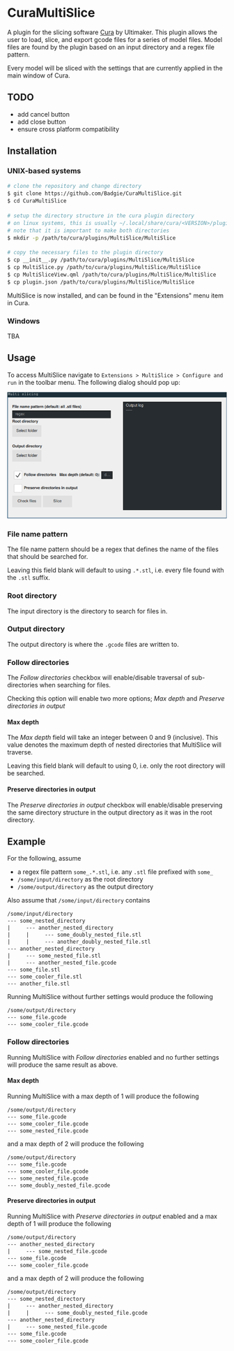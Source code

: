 # CuraMultiSlice

A plugin for the slicing software [Cura](https://ultimaker.com/software/ultimaker-cura) by Ultimaker.
This plugin allows the user to load, slice, and export gcode files for a series of model files. 
Model files are found by the plugin based on an input directory and a regex file pattern. 

Every model will be sliced with the settings that are currently applied in the main window of Cura.

## TODO
- add cancel button
- add close button
- ensure cross platform compatibility

## Installation

### UNIX-based systems

```bash
# clone the repository and change directory
$ git clone https://github.com/Badgie/CuraMultiSlice.git
$ cd CuraMultiSlice

# setup the directory structure in the cura plugin directory
# on linux systems, this is usually ~/.local/share/cura/<VERSION>/plugins
# note that it is important to make both directories
$ mkdir -p /path/to/cura/plugins/MultiSlice/MultiSlice

# copy the necessary files to the plugin directory
$ cp __init__.py /path/to/cura/plugins/MultiSlice/MultiSlice
$ cp MultiSlice.py /path/to/cura/plugins/MultiSlice/MultiSlice
$ cp MultiSliceView.qml /path/to/cura/plugins/MultiSlice/MultiSlice
$ cp plugin.json /path/to/cura/plugins/MultiSlice/MultiSlice
```

MultiSlice is now installed, and can be found in the "Extensions" menu item in Cura.

### Windows
TBA


## Usage
To access MultiSlice navigate to `Extensions > MultiSlice > Configure and run` in the toolbar menu. The following dialog should pop up:

![window](img/window.png)

### File name pattern
The file name pattern should be a regex that defines the name of the files that should be searched for.

Leaving this field blank will default to using `.*.stl`, i.e. every file found with the `.stl` suffix.

### Root directory
The input directory is the directory to search for files in.

### Output directory
The output directory is where the `.gcode` files are written to.

### Follow directories
The *Follow directories* checkbox will enable/disable traversal of sub-directories when searching for files.

Checking this option will enable two more options; *Max depth* and *Preserve directories in output*

#### Max depth
The *Max depth* field will take an integer between 0 and 9 (inclusive). This value denotes the maximum depth of nested directories that MultiSlice will traverse.

Leaving this field blank will default to using 0, i.e. only the root directory will be searched.

#### Preserve directories in output
The *Preserve directories in output* checkbox will enable/disable preserving the same directory structure in the output directory as it was in the root directory.

## Example

For the following, assume
- a regex file pattern `some_.*.stl`, i.e. any `.stl` file prefixed with `some_`
- `/some/input/directory` as the root directory
- `/some/output/directory` as the output directory

Also assume that `/some/input/directory` contains
```
/some/input/directory
--- some_nested_directory
|     --- another_nested_directory
|     |     --- some_doubly_nested_file.stl
|     |     --- another_doubly_nested_file.stl
--- another_nested_directory
|     --- some_nested_file.stl
|     --- another_nested_file.gcode
--- some_file.stl
--- some_cooler_file.stl
--- another_file.stl
```

Running MultiSlice without further settings would produce the following
```
/some/output/directory
--- some_file.gcode
--- some_cooler_file.gcode
```

### Follow directories
Running MultiSlice with *Follow directories* enabled and no further settings will produce the same result as above.

#### Max depth
Running MultiSlice with a max depth of 1 will produce the following
```
/some/output/directory
--- some_file.gcode
--- some_cooler_file.gcode
--- some_nested_file.gcode
```
and a max depth of 2 will produce the following
```
/some/output/directory
--- some_file.gcode
--- some_cooler_file.gcode
--- some_nested_file.gcode
--- some_doubly_nested_file.gcode
```

#### Preserve directories in output
Running MultiSlice with *Preserve directories in output* enabled and a max depth of 1 will produce the following
```
/some/output/directory
--- another_nested_directory
|     --- some_nested_file.gcode
--- some_file.gcode
--- some_cooler_file.gcode
```
and a max depth of 2 will produce the following
```
/some/output/directory
--- some_nested_directory
|     --- another_nested_directory
|     |     --- some_doubly_nested_file.gcode
--- another_nested_directory
|     --- some_nested_file.gcode
--- some_file.gcode
--- some_cooler_file.gcode
```